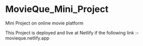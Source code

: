 # MovieQue_Mini_Project
Mini Project on online movie platform

This Project is deployed and live at Netlify if the following link :- 
movieque.netlify.app
